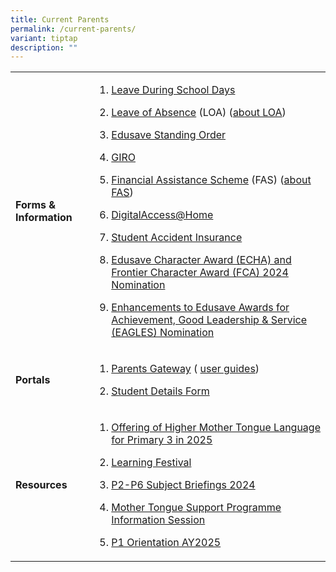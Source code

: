 ```yaml
---
title: Current Parents
permalink: /current-parents/
variant: tiptap
description: ""
---
```

<table style="minWidth: 50px">
<colgroup>
<col>
<col>
</colgroup>
<tbody>
<tr>
<td rowspan="1" colspan="1">
<p><strong>Forms &amp; Information</strong>
</p>
</td>
<td rowspan="1" colspan="1">
<ol data-tight="true" class="tight">
<li>
<p><a href="https://www.frontierpri.moe.edu.sg/files/Application_for_Leave_During_School_Days_v202504.pdf" rel="noopener noreferrer nofollow" target="_blank">Leave During School Days</a>
</p>
</li>
<li>
<p><a href="https://go.gov.sg/fpsloa" rel="noopener noreferrer nofollow" target="_blank">Leave of Absence</a> (LOA)
(<a href="https://www.moe.gov.sg/returning-singaporeans" rel="noopener noreferrer nofollow" target="_blank">about LOA</a>)</p>
</li>
<li>
<p><a href="https://form.gov.sg/5be24a1bb3f842000fdc4e59" rel="noopener noreferrer nofollow" target="_blank">Edusave Standing Order</a>
</p>
</li>
<li>
<p><a href="https://www.moe.gov.sg/financial-matters/fees/egiro" rel="noopener noreferrer nofollow" target="_blank">GIRO</a>
</p>
</li>
<li>
<p><a href="https://go.gov.sg/moe-efas" rel="noopener noreferrer nofollow" target="_blank">Financial Assistance Scheme</a> (FAS)
(<a href="https://www.moe.gov.sg/financial-matters/financial-assistance" rel="noopener noreferrer nofollow" target="_blank">about FAS</a>)</p>
</li>
<li>
<p><a href="https://www.imda.gov.sg/dah" rel="noopener noreferrer nofollow" target="_blank">DigitalAccess@Home</a>
</p>
</li>
<li>
<p><a href="https://studentgpa.incomegroupins.com.sg/" rel="noopener noreferrer nofollow" target="_blank">Student Accident Insurance</a>
</p>
</li>
<li>
<p><a href="https://go.gov.sg/parentguardiannomination2024" rel="noopener nofollow" target="_blank">Edusave Character Award (ECHA) and Frontier Character Award (FCA) 2024 Nomination</a>
</p>
</li>
<li>
<p><a href="https://go.gov.sg/parent-guardiannomination2024-primary1to3" rel="noopener nofollow" target="_blank">Enhancements to Edusave Awards for Achievement, Good Leadership &amp; Service (EAGLES) Nomination</a>
</p>
</li>
</ol>
</td>
</tr>
<tr>
<td rowspan="1" colspan="1">
<p><strong>Portals</strong>
</p>
</td>
<td rowspan="1" colspan="1">
<ol data-tight="true" class="tight">
<li>
<p><a href="https://pg.moe.edu.sg/" rel="noopener noreferrer nofollow" target="_blank">Parents Gateway</a> (
<a href="https://www.frontierpri.moe.edu.sg/parents-gateway/" rel="noopener noreferrer nofollow" target="_blank">user guides</a>)</p>
</li>
<li>
<p><a href="https://pg.moe.edu.sg/forms/sdf" rel="noopener noreferrer nofollow" target="_blank">Student Details Form</a>
</p>
</li>
</ol>
</td>
</tr>
<tr>
<td rowspan="1" colspan="1">
<p><strong>Resources</strong>
</p>
</td>
<td rowspan="1" colspan="1">
<ol data-tight="true" class="tight">
<li>
<p><a href="https://go.gov.sg/p3-hmt-2025" rel="noopener noreferrer nofollow" target="_blank">Offering of Higher Mother Tongue Language for Primary 3 in 2025</a>
</p>
</li>
<li>
<p><a href="https://www.frontierpri.moe.edu.sg/learning-festival-for-parents/" rel="noopener noreferrer nofollow" target="_blank">Learning Festival</a>
</p>
</li>
<li>
<p><a href="https://www.frontierpri.moe.edu.sg/subject-briefings-2024/" rel="noopener noreferrer nofollow" target="_blank">P2-P6 Subject Briefings 2024</a>
</p>
</li>
<li>
<p><a href="https://go.gov.sg/mtsp-briefing-to-parents" rel="noopener noreferrer nofollow" target="_blank">Mother Tongue Support Programme Information Session</a>
</p>
</li>
<li>
<p><a href="/files/P1_Orientation_AY2025.pdf" rel="noopener nofollow" target="_blank">P1 Orientation AY2025</a>
</p>
</li>
</ol>
</td>
</tr>
</tbody>
</table>
<p></p>